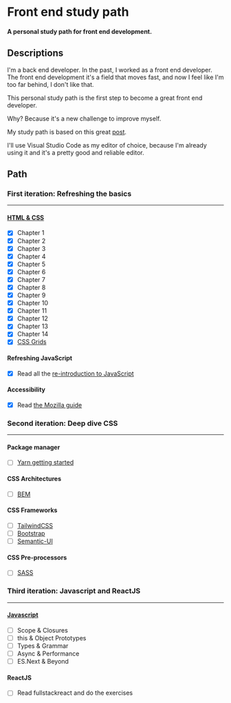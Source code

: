 # Front end study path
#### A personal study path for front end development.

## Descriptions

I'm a back end developer. In the past, I worked as a front end developer. The front end development it's a field that moves fast, and now I feel like I'm too far behind, I don't like that.

This personal study path is the first step to become a great front end developer.

Why? Because it's a new challenge to improve myself.

My study path is based on this great [post](https://medium.com/@kamranahmedse/modern-frontend-developer-in-2018-4c2072fa2b9c).

I'll use Visual Studio Code as my editor of choice, because I'm already using it and it's a pretty good and reliable editor.

## Path

### First iteration: Refreshing the basics
-------------------------------------------

#### [HTML & CSS](https://internetingishard.com)
* [X] Chapter 1
* [X] Chapter 2
* [X] Chapter 3
* [X] Chapter 4
* [X] Chapter 5
* [X] Chapter 6
* [X] Chapter 7
* [X] Chapter 8
* [X] Chapter 9
* [X] Chapter 10
* [X] Chapter 11
* [X] Chapter 12
* [X] Chapter 13
* [X] Chapter 14
* [X] [CSS Grids](https://developer.mozilla.org/en-US/docs/Learn/CSS/CSS_layout/Grids)

#### Refreshing JavaScript
* [X] Read all the [re-introduction to JavaScript](https://developer.mozilla.org/en-US/docs/Web/JavaScript/A_re-introduction_to_JavaScript)

#### Accessibility
* [X] Read [the Mozilla guide](https://developer.mozilla.org/en-US/docs/Learn/Accessibility)


### Second iteration: Deep dive CSS
---------------------------------------------------

#### Package manager
* [ ] [Yarn getting started](https://yarnpkg.com/lang/en/)

#### CSS Architectures
* [ ] [BEM](http://getbem.com/)

#### CSS Frameworks
* [ ] [TailwindCSS](https://tailwindcss.com/docs/installation/)
* [ ] [Bootstrap](https://getbootstrap.com/)
* [ ] [Semantic-UI](https://semantic-ui.com/)

#### CSS Pre-processors
* [ ] [SASS](https://sass-lang.com/)

### Third iteration: Javascript and ReactJS
---------------------------------------------------
#### [Javascript](https://github.com/getify/You-Dont-Know-JS)
* [ ] Scope & Closures
* [ ] this & Object Prototypes
* [ ] Types & Grammar
* [ ] Async & Performance
* [ ] ES.Next & Beyond

#### ReactJS
* [ ] Read fullstackreact and do the exercises
